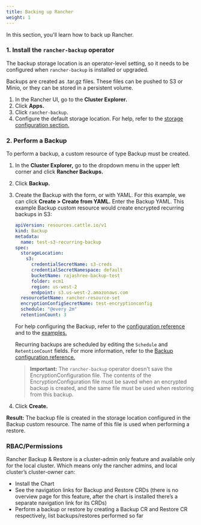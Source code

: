 ```yaml
---
title: Backing up Rancher
weight: 1
---
```


In this section, you'll learn how to back up Rancher.

### 1. Install the `rancher-backup` operator

The backup storage location is an operator-level setting, so it needs to be configured when `rancher-backup` is installed or upgraded.

Backups are created as .tar.gz files. These files can be pushed to S3 or Minio, or they can be stored in a persistent volume.

1. In the Rancher UI, go to the **Cluster Explorer.**
1. Click **Apps.**
1. Click `rancher-backup`.
1. Configure the default storage location. For help, refer to the [storage configuration section.](../configuration/storage-config)

### 2. Perform a Backup

To perform a backup, a custom resource of type Backup must be created.

1. In the **Cluster Explorer,** go to the dropdown menu in the upper left corner and click **Rancher Backups.**
1. Click **Backup.**
1. Create the Backup with the form, or with YAML. For this example, we can click **Create > Create from YAML.** Enter the Backup YAML. This example Backup custom resource would create encrypted recurring backups in S3:

    ```yaml
    apiVersion: resources.cattle.io/v1
    kind: Backup
    metadata:
      name: test-s3-recurring-backup
    spec:
      storageLocation:
        s3:
          credentialSecretName: s3-creds
          credentialSecretNamespace: default
          bucketName: rajashree-backup-test
          folder: ecm1
          region: us-west-2
          endpoint: s3.us-west-2.amazonaws.com
      resourceSetName: rancher-resource-set
      encryptionConfigSecretName: test-encryptionconfig
      schedule: "@every 2m"
      retentionCount: 3
      ```

    For help configuring the Backup, refer to the [configuration reference](../configuration/backup-config) and to the [examples.](../examples/#backup)

    Recurring backups are scheduled by editing the `Schedule` and `RetentionCount` fields. For more information, refer to the [Backup configuration reference.](../configuration/backup-config/#schedule)

    > **Important:** The `rancher-backup` operator doesn't save the EncryptionConfiguration file. The contents of the EncryptionConfiguration file must be saved when an encrypted backup is created, and the same file must be used when restoring from this backup.
1. Click **Create.**

**Result:** The backup file is created in the storage location configured in the Backup custom resource. The name of this file is used when performing a restore.


### RBAC/Permissions

Rancher Backup & Restore is a cluster-admin only feature and available only for the local cluster.
Which means only the rancher admins, and local cluster’s cluster-owner can:
* Install the Chart
* See the navigation links for Backup and Restore CRDs (there is no overview page for this feature, after the chart is installed there’s a separate navigation link for its CRDs)
* Perform a backup or restore by creating a Backup CR and Restore CR respectively, list backups/restores performed so far